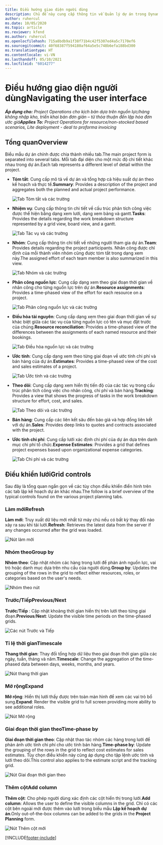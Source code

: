 ```yaml
---
title: Điều hướng giao diện người dùng
description: Chủ đề này cung cấp thông tin về Quản lý dự án trong Dynamics 365 Project Operations.
author: ruhercul
ms.date: 10/05/2020
ms.topic: article
ms.reviewer: kfend
ms.author: ruhercul
ms.openlocfilehash: 715a8bdb9a1f38f71b4c42f5307ed4a5c7170ef6
ms.sourcegitcommit: 40f68387f594180af64a5e5c748b6efa188bd300
ms.translationtype: HT
ms.contentlocale: vi-VN
ms.lasthandoff: 05/10/2021
ms.locfileid: "6014277"
---
```

# <a name="navigating-the-user-interface"></a><span data-ttu-id="afdfe-103">Điều hướng giao diện người dùng</span><span class="sxs-lookup"><span data-stu-id="afdfe-103">Navigating the user interface</span></span>

<span data-ttu-id="afdfe-104">_**Áp dụng cho:** Project Operations cho kịch bản dựa trên nguồn lực/hàng không nhập kho, triển khai bản đơn giản – từ thỏa thuận đến lập hóa đơn ước giá_</span><span class="sxs-lookup"><span data-stu-id="afdfe-104">_**Applies To:** Project Operations for resource/non-stocked based scenarios, Lite deployment - deal to proforma invoicing_</span></span>

## <a name="overview"></a><span data-ttu-id="afdfe-105">Tổng quan</span><span class="sxs-lookup"><span data-stu-id="afdfe-105">Overview</span></span>

<span data-ttu-id="afdfe-106">Biểu mẫu dự án chính được chia thành nhiều tab.</span><span class="sxs-lookup"><span data-stu-id="afdfe-106">The main project form is separated into several tabs.</span></span> <span data-ttu-id="afdfe-107">Mỗi tab đại diện cho một mức độ chi tiết khác nhau trong dự án.</span><span class="sxs-lookup"><span data-stu-id="afdfe-107">Each tab represents a different level of detail within the project.</span></span>

- <span data-ttu-id="afdfe-108">**Tóm tắt**: Cung cấp mô tả về dự án và tổng hợp cả hiệu suất dự án theo kế hoạch và thực tế.</span><span class="sxs-lookup"><span data-stu-id="afdfe-108">**Summary**: Provides a description of the project and aggregates both the planned and actual project performance.</span></span>

    ![Tab Tóm tắt và các trường](media/navigation7.png)

- <span data-ttu-id="afdfe-110">**Nhiệm vụ**: Cung cấp thông tin chi tiết về cấu trúc phân tích công việc được thể hiện bằng dạng xem lưới, dạng xem bảng và gantt.</span><span class="sxs-lookup"><span data-stu-id="afdfe-110">**Tasks**: Provides the details regarding the work breakdown structure represented by a grid view, board view, and a gantt.</span></span>

    ![Tab Tác vụ và các trường](media/navigation8.png)

- <span data-ttu-id="afdfe-112">**Nhóm**: Cung cấp thông tin chi tiết về những người tham gia dự án.</span><span class="sxs-lookup"><span data-stu-id="afdfe-112">**Team**: Provides details regarding the project participants.</span></span> <span data-ttu-id="afdfe-113">Nhân công được chỉ định của mỗi thành viên nhóm cũng được tóm tắt trong dạng xem này.</span><span class="sxs-lookup"><span data-stu-id="afdfe-113">The assigned effort of each team member is also summarized in this view.</span></span>

    ![Tab Nhóm và các trường](media/navigation9.png)

- <span data-ttu-id="afdfe-115">**Phân công nguồn lực**: Cung cấp dạng xem theo giai đoạn thời gian về nhân công cho từng nguồn lực trên dự án.</span><span class="sxs-lookup"><span data-stu-id="afdfe-115">**Resource assignments**: Provides a time-phased view of the effort for each resource on a project.</span></span>

    ![Tab Phân công nguồn lực và các trường](media/navigation10.png)

- <span data-ttu-id="afdfe-117">**Điều hòa tài nguyên**: Cung cấp dạng xem theo giai đoạn thời gian về sự khác biệt giữa các tác vụ của từng nguồn lực có tên và mục đặt trước của chúng.</span><span class="sxs-lookup"><span data-stu-id="afdfe-117">**Resource reconciliation**: Provides a time-phased view of the differences between the assignments of each named resource and their bookings.</span></span>

    ![Tab Điều hòa nguồn lực và các trường](media/navigation11.png)

- <span data-ttu-id="afdfe-119">**Ước tính**: Cung cấp dạng xem theo từng giai đoạn về ước tính chi phí và bán hàng của dự án.</span><span class="sxs-lookup"><span data-stu-id="afdfe-119">**Estimates**: Provides a time-phased view of the cost and sales estimates of a project.</span></span>

    ![Tab Ước tính và các trường](media/navigation12.png)

- <span data-ttu-id="afdfe-121">**Theo dõi**: Cung cấp dạng xem hiển thị tiến độ của các tác vụ trong cấu trúc phân tích công việc cho nhân công, chi phí và bán hàng.</span><span class="sxs-lookup"><span data-stu-id="afdfe-121">**Tracking**: Provides a view that shows the progress of tasks in the work breakdown structure for effort, cost, and sales.</span></span>

    ![Tab Theo dõi và các trường](media/navigation13.png)

- <span data-ttu-id="afdfe-123">**Bán hàng**: Cung cấp các liên kết sâu đến báo giá và hợp đồng liên kết với dự án.</span><span class="sxs-lookup"><span data-stu-id="afdfe-123">**Sales**: Provides deep links to quotes and contracts associated with the project.</span></span>

- <span data-ttu-id="afdfe-124">**Ước tính chi phí**: Cung cấp lưới xác định chi phí của dự án dựa trên danh mục chi phí tổ chức.</span><span class="sxs-lookup"><span data-stu-id="afdfe-124">**Expense Estimates**: Provides a grid that defines project expenses based upon organizational expense categories.</span></span>

    ![Tab Chi phí và các trường](media/navigation14.png)

## <a name="grid-controls"></a><span data-ttu-id="afdfe-126">Điều khiển lưới</span><span class="sxs-lookup"><span data-stu-id="afdfe-126">Grid controls</span></span>

<span data-ttu-id="afdfe-127">Sau đây là tổng quan ngắn gọn về các tùy chọn điều khiển điển hình trên các tab lập kế hoạch dự án khác nhau.</span><span class="sxs-lookup"><span data-stu-id="afdfe-127">The follow is a brief overview of the typical controls found on the various project planning tabs.</span></span>

### <a name="refresh"></a><span data-ttu-id="afdfe-128">Làm mới</span><span class="sxs-lookup"><span data-stu-id="afdfe-128">Refresh</span></span>

<span data-ttu-id="afdfe-129">**Làm mới**: Truy xuất dữ liệu mới nhất từ máy chủ nếu có bất kỳ thay đổi nào xảy ra sau khi tải lưới.</span><span class="sxs-lookup"><span data-stu-id="afdfe-129">**Refresh**: Retrieves the latest data from the server if any changes occurred after the grid was loaded.</span></span>

![Nút làm mới](media/navigation7.png)

### <a name="group-by"></a><span data-ttu-id="afdfe-131">Nhóm theo</span><span class="sxs-lookup"><span data-stu-id="afdfe-131">Group by</span></span>

<span data-ttu-id="afdfe-132">**Nhóm theo**: Cập nhật nhóm các hàng trong lưới để phản ánh nguồn lực, vai trò hoặc danh mục dựa trên nhu cầu của người dùng.</span><span class="sxs-lookup"><span data-stu-id="afdfe-132">**Group by**: Updates the grouping of the rows in the grid to reflect either resources, roles, or categories based on the user's needs.</span></span>

![Nhóm theo nút](media/navigation6.png)

### <a name="previousnext"></a><span data-ttu-id="afdfe-134">Trước/Tiếp</span><span class="sxs-lookup"><span data-stu-id="afdfe-134">Previous/Next</span></span>

<span data-ttu-id="afdfe-135">**Trước**/**Tiếp** : Cập nhật khoảng thời gian hiển thị trên lưới theo từng giai đoạn.</span><span class="sxs-lookup"><span data-stu-id="afdfe-135">**Previous**/**Next**: Update the visible time periods on the time-phased grids.</span></span>

![Các nút Trước và Tiếp](media/navigation2.png)

### <a name="timescale"></a><span data-ttu-id="afdfe-137">Tỉ lệ thời gian</span><span class="sxs-lookup"><span data-stu-id="afdfe-137">Timescale</span></span>

<span data-ttu-id="afdfe-138">**Thang thời gian**: Thay đổi tổng hợp dữ liệu theo giai đoạn thời gian giữa các ngày, tuần, tháng và năm.</span><span class="sxs-lookup"><span data-stu-id="afdfe-138">**Timescale**: Change the aggregation of the time-phased data between days, weeks, months, and years.</span></span>

![Nút thang thời gian](media/navigation3.png)

### <a name="expand"></a><span data-ttu-id="afdfe-140">Mở rộng</span><span class="sxs-lookup"><span data-stu-id="afdfe-140">Expand</span></span>

<span data-ttu-id="afdfe-141">**Mở rộng**: Hiển thị lưới thấy được trên toàn màn hình để xem các vai trò bổ sung.</span><span class="sxs-lookup"><span data-stu-id="afdfe-141">**Expand**: Render the visible grid to full screen providing more ability to see additional roles.</span></span>

![Nút Mở rộng](media/navigation4.png)

### <a name="time-phase-by"></a><span data-ttu-id="afdfe-143">Giai đoạn thời gian theo</span><span class="sxs-lookup"><span data-stu-id="afdfe-143">Time-phase by</span></span>

<span data-ttu-id="afdfe-144">**Giai đoạn thời gian theo**: Cập nhật thao tác nhóm các hàng trong lưới để phản ánh ước tính chi phí cho ước tính bán hàng.</span><span class="sxs-lookup"><span data-stu-id="afdfe-144">**Time-phase by**: Update the grouping of the rows in the grid to reflect cost estimates for sales estimates.</span></span> <span data-ttu-id="afdfe-145">Tùy chọn điều khiển này cũng áp dụng cho tập lệnh ước tính và lưới theo dõi.</span><span class="sxs-lookup"><span data-stu-id="afdfe-145">This control also applies to the estimate script and the tracking grid.</span></span>

![Nút Giai đoạn thời gian theo](media/navigation0.png)

### <a name="add-column"></a><span data-ttu-id="afdfe-147">Thêm cột</span><span class="sxs-lookup"><span data-stu-id="afdfe-147">Add column</span></span>

<span data-ttu-id="afdfe-148">**Thêm cột**: Cho phép người dùng xác định các cột hiển thị trong lưới.</span><span class="sxs-lookup"><span data-stu-id="afdfe-148">**Add column**: Allows the user to define the visible columns in the grid.</span></span> <span data-ttu-id="afdfe-149">Chỉ có các cột bên ngoài mới được thêm vào lưới trong biểu mẫu **Lập kế hoạch dự án**.</span><span class="sxs-lookup"><span data-stu-id="afdfe-149">Only out-of-the-box columns can be added to the grids in the **Project Planning** form.</span></span>

![Nút Thêm cột mới](media/navigation5.png)


[!INCLUDE[footer-include](../includes/footer-banner.md)]
